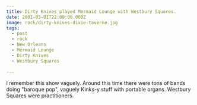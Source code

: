 ```yaml
---
title: Dirty Knives played Mermaid Lounge with Westbury Squares.
date: 2001-03-01T22:00:00.000Z
image: rock/dirty-knives-dixie-taverne.jpg
tags:
  - post 
  - rock
  - New Orleans
  - Mermaid Lounge
  - Dirty Knives
  - Westbury Squares
  
---
```


I remember this show vaguely. Around this time there were tons of bands doing "baroque pop", vaguely Kinks-y stuff with portable organs. Westbury Squares were practitioners.